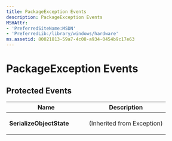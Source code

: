 ```yaml
---
title: PackageException Events
description: PackageException Events
MSHAttr:
- 'PreferredSiteName:MSDN'
- 'PreferredLib:/library/windows/hardware'
ms.assetid: 80021813-59a7-4c08-a934-0454b9c17e63
---
```


# PackageException Events


## <span id="Protected_Events"></span><span id="protected_events"></span><span id="PROTECTED_EVENTS"></span>Protected Events


<table>
<colgroup>
<col width="50%" />
<col width="50%" />
</colgroup>
<thead>
<tr class="header">
<th>Name</th>
<th>Description</th>
</tr>
</thead>
<tbody>
<tr class="odd">
<td><p><strong>SerializeObjectState</strong></p></td>
<td><p>(Inherited from Exception)</p></td>
</tr>
</tbody>
</table>

 

 

 






